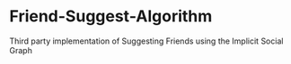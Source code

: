 # Friend-Suggest-Algorithm
Third party implementation of Suggesting Friends using the Implicit Social Graph
